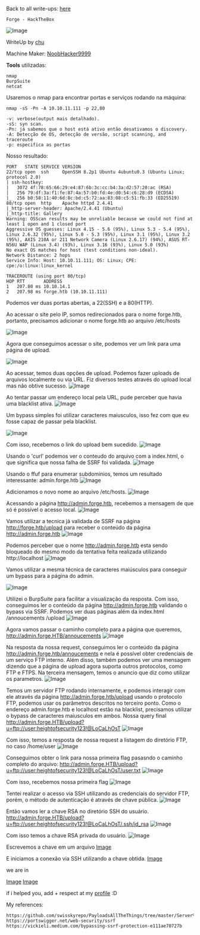 <html>
 <body>
  <script src="https://www.hackthebox.eu/badge/148108"></script>
 </body>
 </html>


Back to all write-ups: [here](https://repo4chu.github.io/hackthebox/)

~~~~~~~~~~~~~~~~~~~~~~~~~~~~~~~~~
Forge - HackTheBox
~~~~~~~~~~~~~~~~~~~~~~~~~~~~~~~~~
![Image](https://i.imgur.com/uxucbR3.png)

WriteUp by [chu](https://app.hackthebox.eu/profile/148108/)

Machine Maker: [NoobHacker9999](https://www.hackthebox.eu/home/users/profile/393721)

**Tools** utilizadas:
~~~~~~~~~~~~~~~~~~~~~~~~~~~~~~~~~
nmap
BurpSuite
netcat
~~~~~~~~~~~~~~~~~~~~~~~~~~~~~~~~~

Usaremos o nmap para encontrar portas e serviços rodando na máquina:

~~~~~~~~~~~~~~~~~~~~~~~~~~~~~~~~~
nmap -sS -Pn -A 10.10.11.111 -p 22,80

-v: verbose(output mais detalhado).
-sS: syn scan.
-Pn: já sabemos que o host está ativo então desativamos o discovery.
-A: Detecção de OS, detecção de versão, script scanning, and traceroute
-p: especifica as portas
~~~~~~~~~~~~~~~~~~~~~~~~~~~~~~~~~

Nosso resultado:
~~~~~~~~~~~~~~~~~~~~~~~~~~~~~~~~~
PORT   STATE SERVICE VERSION
22/tcp open  ssh     OpenSSH 8.2p1 Ubuntu 4ubuntu0.3 (Ubuntu Linux; protocol 2.0)
| ssh-hostkey: 
|   3072 4f:78:65:66:29:e4:87:6b:3c:cc:b4:3a:d2:57:20:ac (RSA)
|   256 79:df:3a:f1:fe:87:4a:57:b0:fd:4e:d0:54:c6:28:d9 (ECDSA)
|_  256 b0:58:11:40:6d:8c:bd:c5:72:aa:83:08:c5:51:fb:33 (ED25519)
80/tcp open  http    Apache httpd 2.4.41
|_http-server-header: Apache/2.4.41 (Ubuntu)
|_http-title: Gallery
Warning: OSScan results may be unreliable because we could not find at least 1 open and 1 closed port
Aggressive OS guesses: Linux 4.15 - 5.6 (95%), Linux 5.3 - 5.4 (95%), Linux 2.6.32 (95%), Linux 5.0 - 5.3 (95%), Linux 3.1 (95%), Linux 3.2 (95%), AXIS 210A or 211 Network Camera (Linux 2.6.17) (94%), ASUS RT-N56U WAP (Linux 3.4) (93%), Linux 3.16 (93%), Linux 5.0 (93%)
No exact OS matches for host (test conditions non-ideal).
Network Distance: 2 hops
Service Info: Host: 10.10.11.111; OS: Linux; CPE: cpe:/o:linux:linux_kernel

TRACEROUTE (using port 80/tcp)
HOP RTT       ADDRESS
1   207.80 ms 10.10.14.1
2   207.98 ms forge.htb (10.10.11.111)
~~~~~~~~~~~~~~~~~~~~~~~~~~~~~~~~~

Podemos ver duas portas abertas, a 22(SSH) e a 80(HTTP).

Ao acessar o site pelo IP, somos redirecionados para o nome forge.htb, portanto, precisamos adicionar o nome forge.htb ao arquivo /etc/hosts

![Image](https://i.imgur.com/dPg1ZuS.png)


Agora que conseguimos acessar o site, podemos ver um link para uma página de upload.

![Image](https://i.imgur.com/AhOgfBm.png)

Ao acessar, temos duas opções de upload. Podemos fazer uploads de arquivos localmente ou via URL. Fiz diversos testes através do upload local mas não obtive sucesso.
![Image](https://i.imgur.com/TNrrX9G.png)

Ao tentar passar um endereço local pela URL, pude perceber que havia uma blacklist ativa.
![Image](https://i.imgur.com/Kf2xuEE.png)

Um bypass simples foi utilizar caracteres maiusculos, isso fez com que eu fosse capaz de passar pela blacklist.

![Image](https://i.imgur.com/8vHOo8n.png)

Com isso, recebemos o link do upload bem sucedido.
![Image](https://i.imgur.com/e17q2ik.png)

Usando o 'curl' podemos ver o conteudo do arquivo com a index.html, o que significa que nossa falha de SSRF foi validada.
![Image](https://i.imgur.com/cN0y3sm.png)

Usando o ffuf para enumerar subdominios, temos um resultado interessante: admin.forge.htb
![Image](https://i.imgur.com/o0XkqUU.png)

Adicionamos o novo nome ao arquivo /etc/hosts.
![Image](https://i.imgur.com/scTg9ay.png)

Acessando a página http://admin.forge.htb, recebemos a mensagem de que só é possível o acesso local.
![Image](https://i.imgur.com/az7HTPY.png)

Vamos utilizar a tecnica já validada de SSRF na página http://forge.htb/upload para receber o conteúdo da página http://admin.forge.htb 
![Image](https://i.imgur.com/Br3eofl.png)

Podemos perceber que o nome http://admin.forge.htb esta sendo bloqueado do mesmo modo da tentativa feita realizada utilizando http://localhost
![Image](https://i.imgur.com/U63kc2q.png)

Vamos utilizar a mesma técnica de caracteres maiúsculos para conseguir um bypass para a página do admin.

![Image](https://i.imgur.com/v8AVy1Z.png)

Utilizei o BurpSuite para facilitar a visualização da resposta.
Com isso, conseguimos ler o conteúdo da página http://admin.forge.htb validando o bypass via SSRF.
Podemos ver duas páginas além da index.html 
/annoucements
/upload
![Image](https://i.imgur.com/DbgET3k.png)

Agora vamos passar o caminho completo para a página que queremos, http://admin.forge.HTB/annoucements
![Image](https://i.imgur.com/AVukEsk.png)

Na resposta da nossa request, conseguimos ler o conteúdo da página http://admin.forge.htb/annoucements e nela é possível obter credenciais de um serviço FTP interno.
Além disso, também podemos ver uma mensagem dizendo que a página de upload agora suporta outros protocolos, como FTP e FTPS.
Na terceira mensagem, temos o anuncio que diz como utilizar os parametros.
![Image](https://i.imgur.com/7QHd3GX.png)


Temos um servidor FTP rodando internamente, e podemos interagir com ele através da página http://admin.forge.htb/upload usando o protocolo FTP, podemos usar os parâmetros descritos no terceiro ponto.
Como o endereço admin.forge.htb e localhost estão na blacklist, precisamos utilizar o bypass de caracteres maiusculos em ambos.
Nossa query final http://admin.forge.HTB/upload?u=ftp://user:heightofsecurity123!@LoCaLhOsT
![Image](https://i.imgur.com/xGQ5AEt.png)


Com isso, temos a resposta de nossa request a listagem do diretório FTP, no caso /home/user
![Image](https://i.imgur.com/ZhcDSev.png)



Conseguimos obter o link para nossa primeira flag pasasndo o caminho completo do arquivo: http://admin.forge.HTB/upload?u=ftp://user:heightofsecurity123!@LoCaLhOsT/user.txt
![Image](https://i.imgur.com/kWC9bX4.png)

Com isso, recebemos nossa primeira flag
![Image](https://i.imgur.com/9zcoRi0.png)

Tentei realizar o acesso via SSH utilizando as credenciais do servidor FTP, porém, o método de autenticação é através de chave pública.
![Image](https://i.imgur.com/wEXxVoP.png)

Então vamos ler a chave RSA no diretório SSH do usuário.
http://admin.forge.HTB/upload?u=ftp://user:heightofsecurity123!@LoCaLhOsT/.ssh/id_rsa
![Image](https://i.imgur.com/fZ7sbPU.png)

Com isso temos a chave RSA privada do usuário.
![Image](https://i.imgur.com/emiskYu.png)

Escrevemos a chave em um arquivo
[Image](https://i.imgur.com/ZdTcv5o.png)

E iniciamos a conexão via SSH utilizando a chave obtida.
[Image](https://i.imgur.com/gnTYa4l.png)

we are in


[Image]()
[Image]()



if i helped you, add + respect at my [profile](https://app.hackthebox.eu/profile/148108) :D
<html>
 <body>
  <script src="https://www.hackthebox.eu/badge/148108"></script>
 </body>
 </html>


My references:
~~~~~~~~~~~~~~~~~~~~~~~~~~~~~~~~~
https://github.com/swisskyrepo/PayloadsAllTheThings/tree/master/Server%20Side%20Request%20Forgery
https://portswigger.net/web-security/ssrf
https://vickieli.medium.com/bypassing-ssrf-protection-e111ae70727b
~~~~~~~~~~~~~~~~~~~~~~~~~~~~~~~~~
